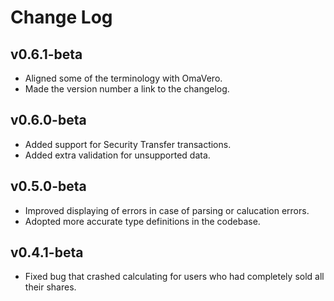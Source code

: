 # Change Log

## v0.6.1-beta
* Aligned some of the terminology with OmaVero.
* Made the version number a link to the changelog.

## v0.6.0-beta
* Added support for Security Transfer transactions.
* Added extra validation for unsupported data.

## v0.5.0-beta
* Improved displaying of errors in case of parsing or calucation errors.
* Adopted more accurate type definitions in the codebase.

## v0.4.1-beta
* Fixed bug that crashed calculating for users who had completely sold all their shares.
